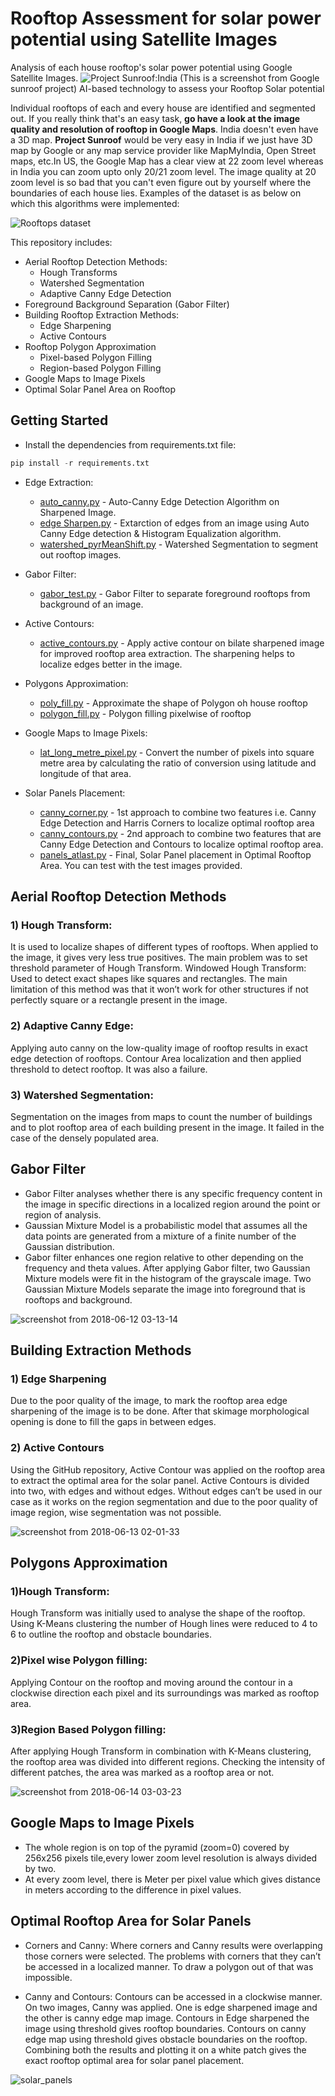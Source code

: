 # Rooftop Assessment for solar power potential using Satellite Images
Analysis of each house rooftop's solar power potential using Google Satellite Images.
![Project Sunroof:India](https://user-images.githubusercontent.com/22872200/47620059-c3bf0880-db0b-11e8-97fa-a353c0c9585c.png)
(This is a screenshot from Google sunroof project)
AI-based technology to assess your Rooftop Solar potential

Individual rooftops of each and every house are identified and segmented out. If you really think that's an easy task, **go have a look at the image quality and resolution of rooftop in Google Maps**. India doesn't even have a 3D map. **Project Sunroof** would be very easy in India if we just have 3D map by Google or any map service provider like MapMyIndia, Open Street maps, etc.In US, the Google Map has a clear view at 22 zoom level whereas in India you can zoom upto only 20/21 zoom level. The image quality at 20 zoom level is so bad that you can't even figure out by yourself where the boundaries of each house lies. Examples of  the dataset is as below on which this algorithms were implemented:

![Rooftops dataset](https://user-images.githubusercontent.com/22872200/47659682-7ac68d00-dbbb-11e8-8952-65bee36efbc0.jpg)

This repository includes:
* Aerial Rooftop Detection Methods:
  * Hough Transforms
  * Watershed Segmentation
  * Adaptive Canny Edge Detection
* Foreground Background Separation (Gabor Filter)
* Building Rooftop Extraction Methods: 
  * Edge Sharpening
  * Active Contours
* Rooftop Polygon Approximation
  * Pixel-based Polygon Filling
  * Region-based Polygon Filling
* Google Maps to Image Pixels
* Optimal Solar Panel Area on Rooftop

## Getting Started

* Install the dependencies from requirements.txt file:
```python
pip install -r requirements.txt
```

* Edge Extraction:
  * [auto_canny.py](https://github.com/AKASH2907/Solar_power_analysis_of_House_rooftops_using_Satellite_Imagery/blob/master/Edge%20Extraction/auto_canny.py) - Auto-Canny Edge Detection Algorithm on Sharpened Image.
  * [edge Sharpen.py](https://github.com/AKASH2907/Solar_power_analysis_of_House_rooftops_using_Satellite_Imagery/blob/master/Edge%20Extraction/Edge%20Sharpen.py) - Extarction of edges from an image using Auto Canny Edge detection & Histogram Equalization algorithm.
  * [watershed_pyrMeanShift.py](https://github.com/AKASH2907/Solar_power_analysis_of_House_rooftops_using_Satellite_Imagery/blob/master/Edge%20Extraction/Watershed_pyrMeanShift.py) -  Watershed Segmentation to segment out rooftop images.

* Gabor Filter:
  * [gabor_test.py](https://github.com/AKASH2907/Solar_power_analysis_of_House_rooftops_using_Satellite_Imagery/blob/master/Gabor%20Filter/Gabor_test.py) - Gabor Filter to separate foreground rooftops from background of an image.
  
* Active Contours:
  * [active_contours.py](https://github.com/AKASH2907/project_sunroof_india/blob/master/Active%20Contours/plot_active_contours.py) - Apply active contour on bilate sharpened image for improved rooftop area extraction. The sharpening helps to localize edges better in the image.
  
* Polygons Approximation:
  * [poly_fill.py](https://github.com/AKASH2907/Solar_power_analysis_of_House_rooftops_using_Satellite_Imagery/blob/master/Polygon%20Approximation/poly_fill.py) - Approximate the shape of Polygon oh house rooftop
  * [polygon_fill.py](https://github.com/AKASH2907/Solar_power_analysis_of_House_rooftops_using_Satellite_Imagery/blob/master/Polygon%20Approximation/polygon_fit.py) - Polygon filling pixelwise of rooftop
  
* Google Maps to Image Pixels:
  * [lat_long_metre_pixel.py](https://github.com/AKASH2907/project_sunroof_india/blob/master/Google%20Map%20to%20Pixels/lat_long_metre_pixel.py) - Convert the number of pixels into square metre area by calculating the ratio of conversion using latitude and longitude of that area.
  
* Solar Panels Placement:
  * [canny_corner.py](https://github.com/AKASH2907/project_sunroof_india/blob/master/Solar%20Panel%20Placement/Canny%20and%20Corners%20Approach/plot_building_corner.py) - 1st approach to combine two features i.e. Canny Edge Detection and Harris Corners to localize optimal rooftop area
  * [canny_contours.py](https://github.com/AKASH2907/project_sunroof_india/blob/master/Solar%20Panel%20Placement/Corners%20%26%20Contours/contours%20and%20canny.py) - 2nd approach to combine two features that are Canny Edge Detection and Contours to localize optimal rooftop area.
  * [panels_atlast.py](https://github.com/AKASH2907/project_sunroof_india/blob/master/Solar%20Panel%20Placement/panels_atlast.py) - Final, Solar Panel placement in Optimal Rooftop Area. You can test with the test images provided.
  
## Aerial Rooftop Detection Methods
### 1) Hough Transform: 
It is used to localize shapes of different types of rooftops. When applied to the image, it gives very less true positives. The main problem was to set threshold parameter of Hough Transform. Windowed Hough Transform: Used to detect exact shapes like squares and rectangles. The main limitation of this method was that it won’t work for other structures if not perfectly
square or a rectangle present in the image.
### 2) Adaptive Canny Edge: 
Applying auto canny on the low-quality image of rooftop results in exact edge detection of rooftops.
Contour Area localization and then applied threshold to detect rooftop. It was also a failure.
### 3) Watershed Segmentation: 
Segmentation on the images from maps to count the number of buildings and to plot rooftop area of each building present in the image. It failed in the case of the densely populated area.

## Gabor Filter
* Gabor Filter analyses whether there is any specific frequency content in the image in specific directions in a localized region around the point or region of analysis.
* Gaussian Mixture Model is a probabilistic model that assumes all the data points are generated from a mixture of a finite number of the Gaussian distribution.
* Gabor filter enhances one region relative to other depending on the frequency and theta values. After applying Gabor filter, two Gaussian Mixture models were fit in the histogram of the grayscale image. Two Gaussian Mixture Models separate the image into foreground that is rooftops and background.

![screenshot from 2018-06-12 03-13-14](https://user-images.githubusercontent.com/22872200/41258653-94aeb85e-6dee-11e8-879e-a780f923dc32.png)


## Building Extraction Methods
### 1) Edge Sharpening
Due to the poor quality of the image, to mark the rooftop area edge sharpening of the image is to be done. After that skimage morphological opening is done to fill the gaps in between edges.
### 2) Active Contours
Using the GitHub repository, Active Contour was applied on the rooftop area to extract the optimal area for the solar panel. Active Contours is divided into two, with edges and without edges. Without edges can’t be used in our case as it works on the region segmentation and due to the poor quality of image region, wise segmentation was not possible.

![screenshot from 2018-06-13 02-01-33](https://user-images.githubusercontent.com/22872200/41315710-f0ce448c-6ead-11e8-8930-cebbc835dd02.png)

## Polygons Approximation
### 1)Hough Transform: 
Hough Transform was initially used to analyse the shape of the rooftop. Using K-Means clustering the number of Hough lines were reduced to 4 to 6 to outline the rooftop and obstacle boundaries.
### 2)Pixel wise Polygon filling: 
Applying Contour on the rooftop and moving around the contour in a clockwise direction each pixel and its surroundings was marked as rooftop area.
### 3)Region Based Polygon filling:
After applying Hough Transform in combination with K-Means clustering, the rooftop area was divided into different regions. Checking the intensity of different patches, the area was marked as a rooftop area or not.

![screenshot from 2018-06-14 03-03-23](https://user-images.githubusercontent.com/22872200/41379466-a6d9e750-6f7f-11e8-858e-ddf5d3f43849.png)

## Google Maps to Image Pixels
* The whole region is on top of the pyramid (zoom=0) covered by 256x256 pixels tile,every lower zoom level resolution is always divided by two.
* At every zoom level, there is Meter per pixel value which gives distance in meters according to the difference in pixel values.

## Optimal Rooftop Area for Solar Panels
* Corners and Canny: Where corners and Canny results were overlapping those corners were selected. The problems with corners that they can’t be accessed in a localized manner. To draw a polygon out of that was impossible.

* Canny and Contours: Contours can be accessed in a clockwise manner. On two images, Canny was applied. One is edge sharpened image and the other is canny edge map image. Contours in Edge sharpened the image using threshold gives rooftop boundaries. Contours on canny edge map using threshold gives obstacle boundaries on the rooftop. Combining both the results and plotting it on a white patch gives the exact rooftop optimal area for solar panel placement.

![solar_panels](https://user-images.githubusercontent.com/22872200/41616111-bdc51256-741a-11e8-83e4-0c8253d6429a.png)

